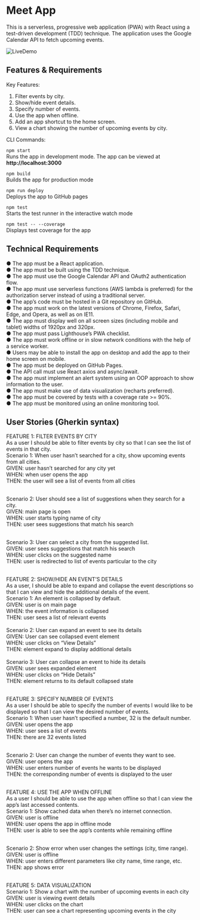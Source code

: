 # Meet App <br>

This is a serverless, progressive web application (PWA) with React using a test-driven
development (TDD) technique. The application uses the Google Calendar API to fetch
upcoming events. <br>

![LiveDemo](https://github.com/elenaharan/meet/blob/main/demo/MeetLiveDemo.gif)

## Features & Requirements <br>
Key Features: <br>
1. Filter events by city. <br>
2. Show/hide event details. <br>
3. Specify number of events. <br>
4. Use the app when offline. <br>
5. Add an app shortcut to the home screen. <br>
6. View a chart showing the number of upcoming events by city. <br>

CLI Commands:

```npm start``` <br>
Runs the app in development mode.
The app can be viewed at **http://localhost:3000**

```npm build``` <br>
Builds the app for production mode

```npm run deploy``` <br>
Deploys the app to GitHub pages

```npm test``` <br>
Starts the test runner in the interactive watch mode

```npm test -- --coverage```<br>
Displays test coverage for the app

## Technical Requirements <br>
● The app must be a React application.<br>
● The app must be built using the TDD technique.<br>
● The app must use the Google Calendar API and OAuth2 authentication flow.<br>
● The app must use serverless functions (AWS lambda is preferred) for the authorization
server instead of using a traditional server.<br>
● The app’s code must be hosted in a Git repository on GitHub.<br>
● The app must work on the latest versions of Chrome, Firefox, Safari, Edge, and Opera,
as well as on IE11.<br>
● The app must display well on all screen sizes (including mobile and tablet) widths of
1920px and 320px.<br>
● The app must pass Lighthouse’s PWA checklist.<br>
● The app must work offline or in slow network conditions with the help of a service
worker.<br>
● Users may be able to install the app on desktop and add the app to their home screen
on mobile.<br>
● The app must be deployed on GitHub Pages.<br>
● The API call must use React axios and async/await.<br>
● The app must implement an alert system using an OOP approach to show information to
the user.<br>
● The app must make use of data visualization (recharts preferred).<br>
● The app must be covered by tests with a coverage rate >= 90%.<br>
● The app must be monitored using an online monitoring tool.<br>

## User Stories (Gherkin syntax)<br>

FEATURE 1: FILTER EVENTS BY CITY<br>
As a user I should be able to filter events by city so that I can see the list of events in that city. <br>
Scenario 1: When user hasn’t searched for a city, show upcoming events from all cities. <br>
GIVEN: user hasn’t searched for any city yet <br>
WHEN: when user opens the app <br>
THEN: the user will see a list of events from all cities<br><br>

Scenario 2: User should see a list of suggestions when they search for a city.<br>
GIVEN: main page is open<br>
WHEN: user starts typing name of city <br>
THEN: user sees suggestions that match his search<br><br>

Scenario 3: User can select a city from the suggested list.<br>
GIVEN: user sees suggestions that match his search<br>
WHEN: user clicks on the suggested name<br>
THEN: user is redirected to list of events particular to the city<br><br>

FEATURE 2: SHOW/HIDE AN EVENT’S DETAILS<br>
As a user, I should be able to expand and collapse the event descriptions so that I can view and hide 
the additional details of the event.<br>
Scenario 1: An element is collapsed by default.<br>
GIVEN: user is on main page<br>
WHEN: the event information is collapsed<br>
THEN: user sees a list of relevant events<br><br>
Scenario 2: User can expand an event to see its details<br>
GIVEN: User can see collapsed event element<br>
WHEN: user clicks on “View Details”<br>
THEN: element expand to display additional details<br><br>
Scenario 3: User can collapse an event to hide its details <br>
GIVEN: user sees expanded element<br>
WHEN: user clicks on “Hide Details”<br>
THEN: element returns to its default collapsed state<br><br>

FEATURE 3: SPECIFY NUMBER OF EVENTS<br>
As a user I should be able to specify the number of events I would like to be displayed so that I can 
view the desired number of events.<br>
Scenario 1: When user hasn’t specified a number, 32 is the default number.<br>
GIVEN: user opens the app<br>
WHEN: user sees a list of events<br>
THEN: there are 32 events listed<br><br>

Scenario 2: User can change the number of events they want to see.<br>
GIVEN: user opens the app<br>
WHEN: user enters number of events he wants to be displayed<br>
THEN: the corresponding number of events is displayed to the user<br><br>

FEATURE 4: USE THE APP WHEN OFFLINE<br>
As a user I should be able to use the app when offline so that I can view the app’s last accessed 
contents.<br>
Scenario 1: Show cached data when there’s no internet connection.<br>
GIVEN: user is offline<br>
WHEN: user opens the app in offline mode<br>
THEN: user is able to see the app’s contents while remaining offline<br><br>

Scenario 2: Show error when user changes the settings (city, time range).<br>
GIVEN: user is offline<br>
WHEN: user enters different parameters like city name, time range, etc.<br>
THEN: app shows error<br><br>

FEATURE 5: DATA VISUALIZATION<br>
Scenario 1: Show a chart with the number of upcoming events in each city<br>
GIVEN: user is viewing event details<br>
WHEN: user clicks on the chart<br>
THEN: user can see a chart representing upcoming events in the city<br><br>








